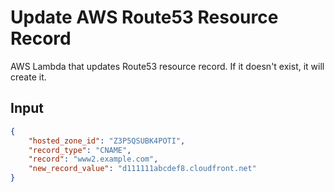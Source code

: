 # Update AWS Route53 Resource Record

AWS Lambda that updates Route53 resource record. If it doesn't exist, it will create it.

## Input

```json
{
    "hosted_zone_id": "Z3P5QSUBK4POTI",
    "record_type": "CNAME",
    "record": "www2.example.com",
    "new_record_value": "d111111abcdef8.cloudfront.net"
}

```
